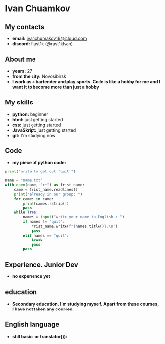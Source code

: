 # Ivan Chuamkov

## My contacts
* **email:** ivanchumakov16@icloud.com
* **discord:** Rast1k (@rast1kIvan)
## Аbout me
* **years:** 27 
* **from the city:** Novosibirsk
* **I work as a bartender and play sports. Code is like a hobby for me and I want it to become more than just a hobby**
## My skills
* **python:** beginner
* **html:** just getting started
* **css:** just getting started
* **JavaSkript:** just getting started
* **git:** I'm studying now
## Сode
* **my piece of python code:**

```python
print("write to get out 'quit'")

name = "name.txt"
with open(name, "r+") as frist_name:
	came = frist_name.readlines()
	print("already in our group: ")
	for cames in came:
		print(cames.rstrip())
		pass
	while True:
		names = input("write your name in English.: ")
		if names != "quit":
			frist_name.write(f"{names.title()}.\n")
			pass
		elif names == "quit":
			break
			pass
		pass
```

## Experience. Junior Dev
* **no experience yet**
## education
* **Secondary education.  I'm studying myself. Apart from these courses, I have not taken any courses.**
## English language
* **still basic, or translator))))**